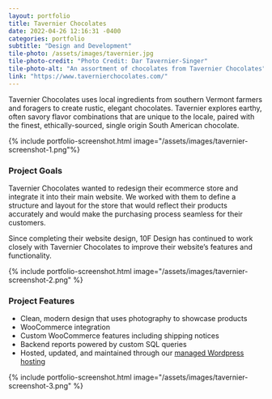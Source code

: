 ```yaml
---
layout: portfolio
title: Tavernier Chocolates
date: 2022-04-26 12:16:31 -0400
categories: portfolio
subtitle: "Design and Development"
tile-photo: /assets/images/tavernier.jpg
tile-photo-credit: "Photo Credit: Dar Tavernier-Singer"
tile-photo-alt: "An assortment of chocolates from Tavernier Chocolates"
link: "https://www.tavernierchocolates.com/"
---
```


Tavernier Chocolates uses local ingredients from southern Vermont farmers and foragers to create rustic, elegant chocolates. Tavernier explores earthy, often savory flavor combinations that are unique to the locale, paired with the finest, ethically-sourced, single origin South American chocolate.

{% include portfolio-screenshot.html image="/assets/images/tavernier-screenshot-1.png"%}

### Project Goals

Tavernier Chocolates wanted to redesign their ecommerce store and integrate it into their main website. We worked with them to define a structure and layout for the store that would reflect their products accurately and would make the purchasing process seamless for their customers.

Since completing their website design, 10F Design has continued to work closely with Tavernier Chocolates to improve their website’s features and functionality. 

{% include portfolio-screenshot.html image="/assets/images/tavernier-screenshot-2.png" %}

### Project Features
- Clean, modern design that uses photography to showcase products
- WooCommerce integration
- Custom WooCommerce features including shipping notices
- Backend reports powered by custom SQL queries
- Hosted, updated, and maintained through our [managed Wordpress hosting](/managed-hosting)

{% include portfolio-screenshot.html image="/assets/images/tavernier-screenshot-3.png" %}
